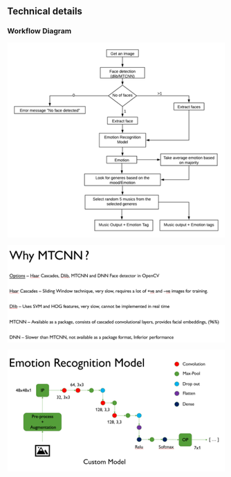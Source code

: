 ## Technical details 
### Workflow Diagram
![image](work_flow.png)


![image](MTCNN.PNG)


![image](CNN.PNG)
